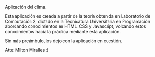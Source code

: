Aplicación del clima.

Esta aplicación es creada a partir de la teoria obtenida en Laboratorio
de Computación 2, dictado en la Tecnicatura Universitaria en Programación
abordando conocimientos en HTML, CSS y Javascript, volcando
estos conocimientos hacia la práctica mediante esta aplicación.

Sin más preámbulo, los dejo con la aplicación en cuestión.


Atte: Milton Miralles :)
